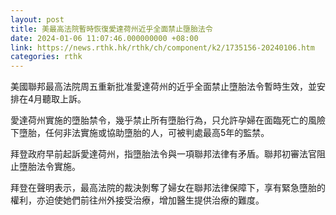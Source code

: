```yaml
---
layout: post
title: 美最高法院暫時恢復愛達荷州近乎全面禁止墮胎法令
date: 2024-01-06 11:07:46.000000000 +08:00
link: https://news.rthk.hk/rthk/ch/component/k2/1735156-20240106.htm
categories: rthk
---
```


美國聯邦最高法院周五重新批准愛達荷州的近乎全面禁止墮胎法令暫時生效，並安排在4月聽取上訴。

愛達荷州實施的墮胎禁令，幾乎禁止所有墮胎行為，只允許孕婦在面臨死亡的風險下墮胎，任何非法實施或協助墮胎的人，可被判處最高5年的監禁。

拜登政府早前起訴愛達荷州，指墮胎法令與一項聯邦法律有矛盾。聯邦初審法官阻止墮胎法令實施。

拜登在聲明表示，最高法院的裁決剝奪了婦女在聯邦法律保障下，享有緊急墮胎的權利，亦迫使她們前往州外接受治療，增加醫生提供治療的難度。
